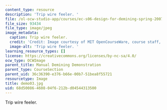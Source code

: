 ```yaml
---
content_type: resource
description: 'Trip wire feeler. '
file: /ol-ocw-studio-app/courses/ec-s06-design-for-demining-spring-2007/68d50086460804f6212bd04544313500_demo03.jpg
file_size: 93434
file_type: image/jpeg
image_metadata:
  caption: Trip wire feeler.
  credit: 'Credit: Image courtesy of MIT OpenCourseWare, course staff, and students.'
  image-alt: 'Trip wire feeler. '
learning_resource_types: []
license: https://creativecommons.org/licenses/by-nc-sa/4.0/
ocw_type: OCWImage
parent_title: Manual Demining Demonstration
parent_type: CourseSection
parent_uid: 36c36390-e376-b66e-00b7-51bea8f55721
resourcetype: Image
title: demo03.jpg
uid: 68d50086-4608-04f6-212b-d04544313500
---
```

Trip wire feeler. 
